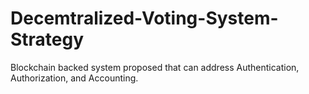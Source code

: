 # Decemtralized-Voting-System-Strategy
Blockchain backed system proposed that can address Authentication, Authorization, and Accounting.
